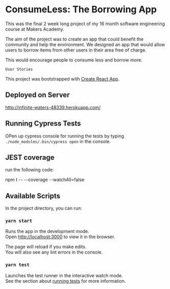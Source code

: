 # ConsumeLess: The Borrowing App

This was the final 2 week long project of my 16 month software engineering course at Makers Academy.

The aim of the project was to create an app that could benefit the community and help the environment. We designed an app that would allow users to borrow items from other users in their area free of charge.

This would encourage people to consume less and borrow more.

`User Stories`


This project was bootstrapped with [Create React App](https://github.com/facebook/create-react-app).
## Deployed on Server
http://infinite-waters-48339.herokuapp.com/

## Running Cypress Tests
OPen up cypress console for running the tests by typing `./node_modules/.bin/cypress open` in the console.

## JEST coverage
run the following code:

npm t -- --coverage --watchAll=false

## Available Scripts

In the project directory, you can run:

### `yarn start`

Runs the app in the development mode.<br />
Open [http://localhost:3000](http://localhost:3000) to view it in the browser.

The page will reload if you make edits.<br />
You will also see any lint errors in the console.

### `yarn test`

Launches the test runner in the interactive watch mode.<br />
See the section about [running tests](https://facebook.github.io/create-react-app/docs/running-tests) for more information.

